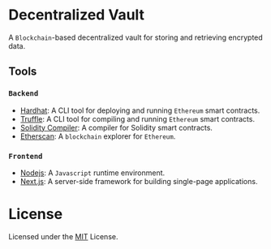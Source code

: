 # Decentralized Vault

A `Blockchain`-based decentralized vault for storing and retrieving encrypted data.

## Tools

### `Backend`

- [Hardhat](https://hardhat.io): A CLI tool for deploying and running `Ethereum` smart contracts.
- [Truffle](https://truffleframework.com): A CLI tool for compiling and running `Ethereum` smart contracts.
- [Solidity Compiler](https://solidity.readthedocs.io/en/v0.8.4/): A compiler for Solidity smart contracts.
- [Etherscan](https://etherscan.io): A `blockchain` explorer for `Ethereum`.

### `Frontend`

- [Nodejs](https://nodejs.org/en/): A `Javascript` runtime environment.
- [Next.js](https://nextjs.org/): A server-side framework for building single-page applications.


# License
Licensed under the [MIT](LICENSE) License.

